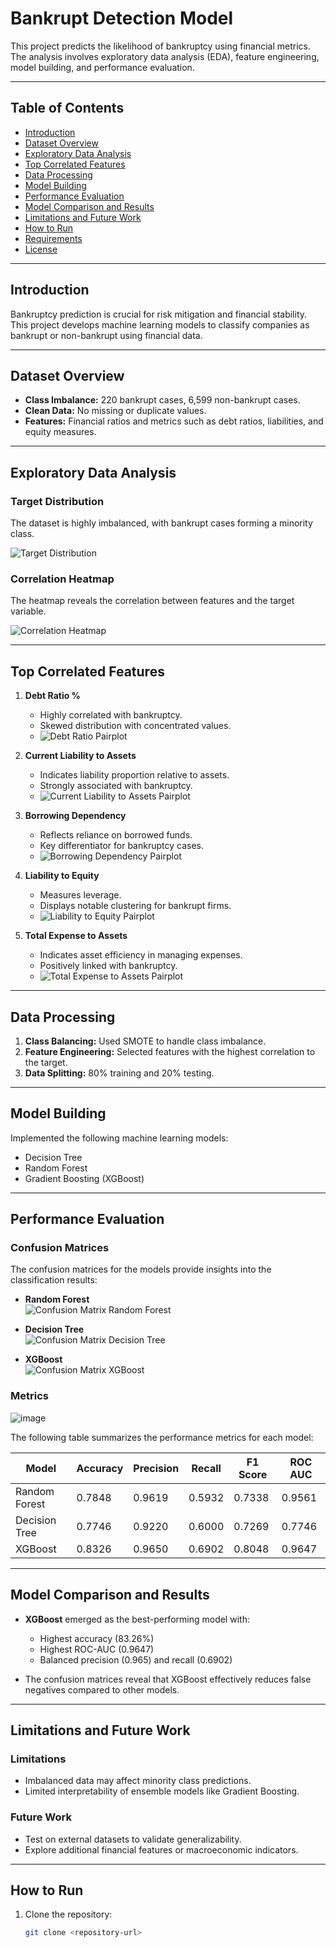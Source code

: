 # Bankrupt Detection Model

This project predicts the likelihood of bankruptcy using financial metrics. The analysis involves exploratory data analysis (EDA), feature engineering, model building, and performance evaluation.

---

## Table of Contents
- [Introduction](#introduction)
- [Dataset Overview](#dataset-overview)
- [Exploratory Data Analysis](#exploratory-data-analysis)
- [Top Correlated Features](#top-correlated-features)
- [Data Processing](#data-processing)
- [Model Building](#model-building)
- [Performance Evaluation](#performance-evaluation)
- [Model Comparison and Results](#model-comparison-and-results)
- [Limitations and Future Work](#limitations-and-future-work)
- [How to Run](#how-to-run)
- [Requirements](#requirements)
- [License](#license)

---

## Introduction
Bankruptcy prediction is crucial for risk mitigation and financial stability. This project develops machine learning models to classify companies as bankrupt or non-bankrupt using financial data.

---

## Dataset Overview
- **Class Imbalance:** 220 bankrupt cases, 6,599 non-bankrupt cases.
- **Clean Data:** No missing or duplicate values.
- **Features:** Financial ratios and metrics such as debt ratios, liabilities, and equity measures.

---

## Exploratory Data Analysis

### Target Distribution
The dataset is highly imbalanced, with bankrupt cases forming a minority class.

![Target Distribution](images/target_distribution.png)

### Correlation Heatmap
The heatmap reveals the correlation between features and the target variable.

![Correlation Heatmap](images/correlation_heatmap.png)

---

## Top Correlated Features

1. **Debt Ratio %**
   - Highly correlated with bankruptcy.
   - Skewed distribution with concentrated values.
   - ![Debt Ratio Pairplot](images/debt_ratio_pairplot.png)

2. **Current Liability to Assets**
   - Indicates liability proportion relative to assets.
   - Strongly associated with bankruptcy.
   - ![Current Liability to Assets Pairplot](images/current_liability_assets_pairplot.png)

3. **Borrowing Dependency**
   - Reflects reliance on borrowed funds.
   - Key differentiator for bankruptcy cases.
   - ![Borrowing Dependency Pairplot](images/borrowing_dependency_pairplot.png)

4. **Liability to Equity**
   - Measures leverage.
   - Displays notable clustering for bankrupt firms.
   - ![Liability to Equity Pairplot](images/liability_to_equity_pairplot.png)

5. **Total Expense to Assets**
   - Indicates asset efficiency in managing expenses.
   - Positively linked with bankruptcy.
   - ![Total Expense to Assets Pairplot](images/total_expense_assets_pairplot.png)

---

## Data Processing
1. **Class Balancing:** Used SMOTE to handle class imbalance.
2. **Feature Engineering:** Selected features with the highest correlation to the target.
3. **Data Splitting:** 80% training and 20% testing.

---

## Model Building
Implemented the following machine learning models:
- Decision Tree
- Random Forest
- Gradient Boosting (XGBoost)

---

## Performance Evaluation

### Confusion Matrices
The confusion matrices for the models provide insights into the classification results:

- **Random Forest**  
  ![Confusion Matrix Random Forest](images/confusion_matrix_rf.png)

- **Decision Tree**  
  ![Confusion Matrix Decision Tree](images/confusion_matrix_dt.png)

- **XGBoost**  
  ![Confusion Matrix XGBoost](images/confusion_matrix_xgb.png)

### Metrics

![image](https://github.com/user-attachments/assets/95a86f14-c74f-4b86-94d5-0a44cfcfde3b)

The following table summarizes the performance metrics for each model:

| Model               | Accuracy | Precision | Recall  | F1 Score | ROC AUC  |
|---------------------|----------|-----------|---------|----------|----------|
| Random Forest       | 0.7848   | 0.9619    | 0.5932  | 0.7338   | 0.9561   |
| Decision Tree       | 0.7746   | 0.9220    | 0.6000  | 0.7269   | 0.7746   |
| XGBoost             | 0.8326   | 0.9650    | 0.6902  | 0.8048   | 0.9647   |

---

## Model Comparison and Results

- **XGBoost** emerged as the best-performing model with:
  - Highest accuracy (83.26%)
  - Highest ROC-AUC (0.9647)
  - Balanced precision (0.965) and recall (0.6902)

- The confusion matrices reveal that XGBoost effectively reduces false negatives compared to other models.

---

## Limitations and Future Work

### Limitations
- Imbalanced data may affect minority class predictions.
- Limited interpretability of ensemble models like Gradient Boosting.

### Future Work
- Test on external datasets to validate generalizability.
- Explore additional financial features or macroeconomic indicators.

---

## How to Run

1. Clone the repository:
   ```bash
   git clone <repository-url>
